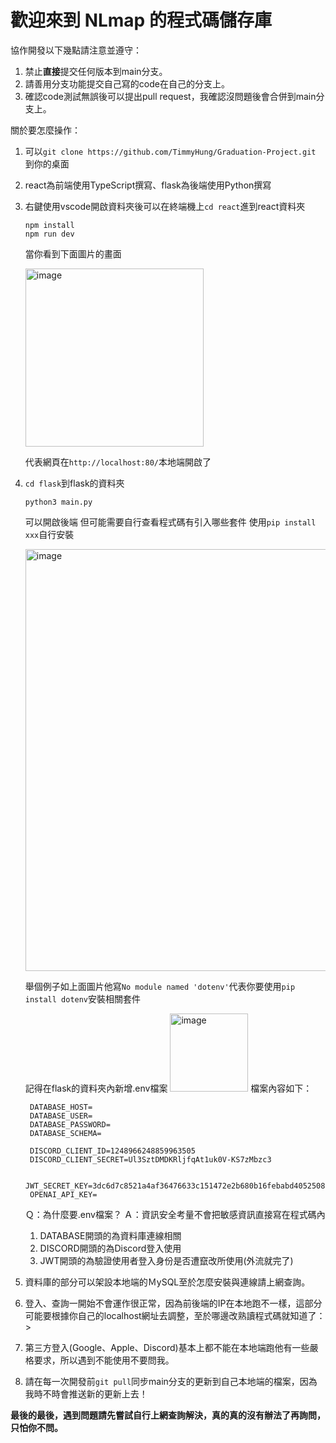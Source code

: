 # **歡迎來到 NLmap 的程式碼儲存庫**

協作開發以下幾點請注意並遵守：
1. 禁止**直接**提交任何版本到main分支。
2. 請善用分支功能提交自己寫的code在自己的分支上。
3. 確認code測試無誤後可以提出pull request，我確認沒問題後會合併到main分支上。

關於要怎麼操作：
1. 可以`git clone https://github.com/TimmyHung/Graduation-Project.git` 到你的桌面
2. react為前端使用TypeScript撰寫、flask為後端使用Python撰寫
3. 右鍵使用vscode開啟資料夾後可以在終端機上`cd react`進到react資料夾
   ```
   npm install
   npm run dev
   ```
   當你看到下面圖片的畫面
   
   <img width="285" alt="image" src="https://github.com/TimmyHung/Graduation-Project/assets/58425985/542bff18-4c5d-47ed-b569-0666de807fdf">
   
   代表網頁在`http://localhost:80/`本地端開啟了
4. `cd flask`到flask的資料夾
   ```
   python3 main.py
   ```
   可以開啟後端
   但可能需要自行查看程式碼有引入哪些套件
   使用`pip install xxx`自行安裝
   
   <img width="675" alt="image" src="https://github.com/TimmyHung/Graduation-Project/assets/58425985/00c35fc9-295f-40a7-9fd3-f4ce78ab0242">

   舉個例子如上面圖片他寫`No module named 'dotenv'`代表你要使用`pip install dotenv`安裝相關套件

   記得在flask的資料夾內新增.env檔案
   <img width="125" alt="image" src="https://github.com/TimmyHung/Graduation-Project/assets/58425985/3e7e9309-6b6b-4084-9b22-25392af4e2aa">
   檔案內容如下：
   ```
    DATABASE_HOST=
    DATABASE_USER=
    DATABASE_PASSWORD=
    DATABASE_SCHEMA=
    
    DISCORD_CLIENT_ID=1248966248859963505
    DISCORD_CLIENT_SECRET=Ul3SztDMDKRljfqAt1uk0V-KS7zMbzc3
    
    JWT_SECRET_KEY=3dc6d7c8521a4af36476633c151472e2b680b16febabd4052508722ebd980df2
    OPENAI_API_KEY=
    ```
   Ｑ：為什麼要.env檔案？
   Ａ：資訊安全考量不會把敏感資訊直接寫在程式碼內
   
   1. DATABASE開頭的為資料庫連線相關
   2. DISCORD開頭的為Discord登入使用
   3. JWT開頭的為驗證使用者登入身份是否遭竄改所使用(外流就完了)
6. 資料庫的部分可以架設本地端的ＭySQL至於怎麼安裝與連線請上網查詢。
7. 登入、查詢一開始不會運作很正常，因為前後端的IP在本地跑不一樣，這部分可能要根據你自己的localhost網址去調整，至於哪邊改熟讀程式碼就知道了：>
8. 第三方登入(Google、Apple、Discord)基本上都不能在本地端跑他有一些嚴格要求，所以遇到不能使用不要問我。
9. 請在每一次開發前`git pull`同步main分支的更新到自己本地端的檔案，因為我時不時會推送新的更新上去！


**最後的最後，遇到問題請先嘗試自行上網查詢解決，真的真的沒有辦法了再詢問，只怕你不問。**
